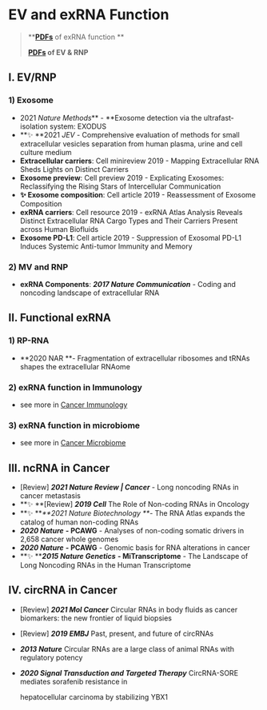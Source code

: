 # EV and exRNA Function

> ****[**PDFs**](https://cloud.tsinghua.edu.cn/d/f72ee6992a1e4ec78044/?p=%2FexRNA%20function\&mode=list)** of exRNA function **
>
> ****[**PDFs**](https://cloud.tsinghua.edu.cn/d/f72ee6992a1e4ec78044/?p=%2FEV%20and%20RNP\&mode=list)** of EV & RNP**

## I. EV/RNP

### 1) Exosome

* 2021 _Nature Methods_** - **Exosome detection via the ultrafast-isolation system: EXODUS
* **✨ **2021 _JEV_ - Comprehensive evaluation of methods for small extracellular vesicles separation from human plasma, urine and cell culture medium
* **Extracellular carriers**: Cell minireview 2019 - Mapping Extracellular RNA Sheds Lights on Distinct Carriers
* **Exosome preview**: Cell preview 2019 - Explicating Exosomes: Reclassifying the Rising Stars of Intercellular Communication
* **✨ Exosome composition**: Cell article 2019 - Reassessment of Exosome Composition
* **exRNA carriers**: Cell resource 2019 - exRNA Atlas Analysis Reveals Distinct Extracellular RNA Cargo Types and Their Carriers Present across Human Biofluids
* **Exosome PD-L1**: Cell article 2019 - Suppression of Exosomal PD-L1 Induces Systemic Anti-tumor Immunity and Memory

### 2) MV and RNP

* **exRNA Components**: _**2017 Nature Communication**_ - Coding and noncoding landscape of extracellular RNA

## I**I**. Functional exRNA

### 1) RP-RNA

* **2020 NAR **- Fragmentation of extracellular ribosomes and tRNAs shapes the extracellular RNAome

### 2) exRNA function in Immunology

* see more in [Cancer Immunology](cancer-immunology.md#1-exrna-function-in-immunology)

### 3) exRNA function in microbiome

* see more in [Cancer Microbiome](cancer-microbiome.md#i-exrna-function-in-host-and-microbe)



## III. ncRNA in Cancer

* \[Review] _**2021 Nature Review | Cancer**_ - Long noncoding RNAs in cancer metastasis
* **✨ **\[Review] _**2019 Cell**_ The Role of Non-coding RNAs in Oncology
* **✨ **_**2021 Nature Biotechnology **_- The RNA Atlas expands the catalog of human non-coding RNAs
* _**2020 Nature**_ **- PCAWG** - Analyses of non-coding somatic drivers in 2,658 cancer whole genomes
* _**2020 Nature**_ **- PCAWG** - Genomic basis for RNA alterations in cancer
* **✨ **_**2015 Nature Genetics**_ **- MiTranscriptome** - The Landscape of Long Noncoding RNAs in the Human Transcriptome

## IV. circRNA in Cancer

* \[Review] _**2021 Mol Cancer**_ Circular RNAs in body fluids as cancer biomarkers: the new frontier of liquid biopsies
* \[Review] _**2019 EMBJ**_ Past, present, and future of circRNAs
* _**2013 Nature**_ Circular RNAs are a large class of animal RNAs with regulatory potency
*   _**2020 Signal Transduction and Targeted Therapy**_ CircRNA-SORE mediates sorafenib resistance in

    hepatocellular carcinoma by stabilizing YBX1



